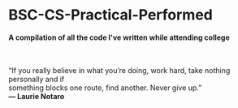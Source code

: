 # BSC-CS-Practical-Performed

<b>A compilation of all the code I've written while attending college</b><br><br><br>



<p>“If you really believe in what you’re doing, work hard, take nothing personally and if <br>something blocks one route, find another. Never give up.”<br>  <b>— Laurie Notaro</b></p>
